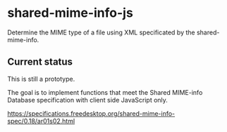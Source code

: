 # shared-mime-info-js

Determine the MIME type of a file using XML specificated by the shared-mime-info.

## Current status

This is still a prototype.

The goal is to implement functions that meet the Shared MIME-info Database specification with client side JavaScript only.

https://specifications.freedesktop.org/shared-mime-info-spec/0.18/ar01s02.html
